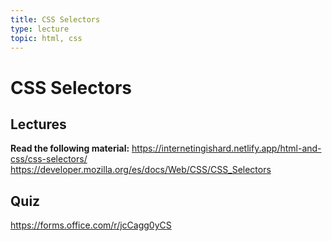 ```yaml
---
title: CSS Selectors
type: lecture
topic: html, css
---
```


# CSS Selectors

## Lectures

**Read the following material:**
https://internetingishard.netlify.app/html-and-css/css-selectors/
https://developer.mozilla.org/es/docs/Web/CSS/CSS_Selectors

## Quiz

https://forms.office.com/r/jcCagg0yCS
